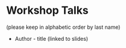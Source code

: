 Workshop Talks
================
(please keep in alphabetic order by last name)

* Author - title (linked to slides)
